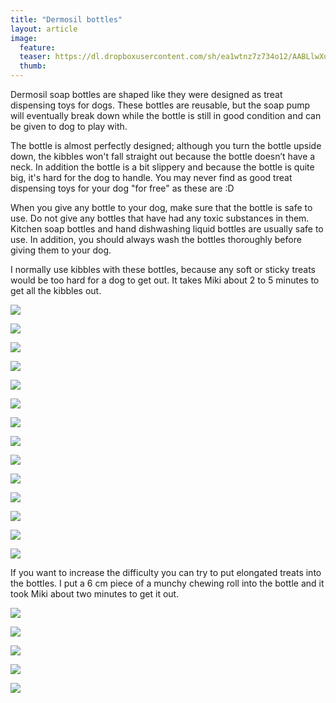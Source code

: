 ```yaml
---
title: "Dermosil bottles"
layout: article
image:
  feature:
  teaser: https://dl.dropboxusercontent.com/sh/ea1wtnz7z734o12/AABLlwXu_1DoM3oKU5GJMsMza/aktivointi/dermosil-pullot/DSC50022-245px.jpg
  thumb:
---
```


Dermosil soap bottles are shaped like they were designed as treat dispensing toys for dogs. These bottles are reusable, but the soap pump will eventually break down while the bottle is still in good condition and can be given to dog to play with.

The bottle is almost perfectly designed; although you turn the bottle upside down, the kibbles won't fall straight out because the bottle doesn’t have a neck. In addition the bottle is a bit slippery and because the bottle is quite big, it's hard for the dog to handle. You may never find as good treat dispensing toys for your dog "for free" as these are :D

When you give any bottle to your dog, make sure that the bottle is safe to use. Do not give any bottles that have had any toxic substances in them. Kitchen soap bottles and hand dishwashing liquid bottles are usually safe to use. In addition, you should always wash the bottles thoroughly before giving them to your dog.

I normally use kibbles with these bottles, because any soft or sticky treats would be too hard for a dog to get out. It takes Miki about 2 to 5 minutes to get all the kibbles out. 

[![](https://dl.dropboxusercontent.com/sh/ea1wtnz7z734o12/AAAkivT2Ki9yuOsXg-kopOzTa/aktivointi/dermosil-pullot/DSC50023-800px.jpg)](https://dl.dropboxusercontent.com/sh/ea1wtnz7z734o12/AADd-QFrnrNyr5lkVSaHNZcba/aktivointi/dermosil-pullot/DSC50023.jpg)

[![](https://dl.dropboxusercontent.com/sh/ea1wtnz7z734o12/AAAsu5DmClnV6WLXad0EJp5-a/aktivointi/dermosil-pullot/DSC50029-800px.jpg)](https://dl.dropboxusercontent.com/sh/ea1wtnz7z734o12/AACQV0CKY2lh6wqknax6oKSoa/aktivointi/dermosil-pullot/DSC50029.jpg)

[![](https://dl.dropboxusercontent.com/sh/ea1wtnz7z734o12/AABg4_gC9SBDTr8XHHfgZ9vQa/aktivointi/dermosil-pullot/DSC50064-800px.jpg)](https://dl.dropboxusercontent.com/sh/ea1wtnz7z734o12/AAAsWIGKdxNHULaf1qustKSBa/aktivointi/dermosil-pullot/DSC50064.jpg)

[![](https://dl.dropboxusercontent.com/sh/ea1wtnz7z734o12/AAAQBFvm2J80HAWnitcDVHmJa/aktivointi/dermosil-pullot/DSC50092-800px.jpg)](https://dl.dropboxusercontent.com/sh/ea1wtnz7z734o12/AADIG3gBYrRV1_Vi2rQDUADma/aktivointi/dermosil-pullot/DSC50092.jpg)

[![](https://dl.dropboxusercontent.com/sh/ea1wtnz7z734o12/AAB-vlBWdzbIdL9leIrp_2vOa/aktivointi/dermosil-pullot/DSC50188-800px.jpg)](https://dl.dropboxusercontent.com/sh/ea1wtnz7z734o12/AACvbEqZTn8KzrMKstDxXhqua/aktivointi/dermosil-pullot/DSC50188.jpg)

[![](https://dl.dropboxusercontent.com/sh/ea1wtnz7z734o12/AAD-bY9QgVl3JbHX7-B_TuGSa/aktivointi/dermosil-pullot/DSC50313-800px.jpg)](https://dl.dropboxusercontent.com/sh/ea1wtnz7z734o12/AADO9EDmyW38oNI7ZTsicFj-a/aktivointi/dermosil-pullot/DSC50313.jpg)

[![](https://dl.dropboxusercontent.com/sh/ea1wtnz7z734o12/AACuL-N-yaXMwiL-Mut_JxS2a/aktivointi/dermosil-pullot/DSC50388-800px.jpg)](https://dl.dropboxusercontent.com/sh/ea1wtnz7z734o12/AACPM_sL10a0cpl1jD-Rm0OGa/aktivointi/dermosil-pullot/DSC50388.jpg)

[![](https://dl.dropboxusercontent.com/sh/ea1wtnz7z734o12/AADCMtstECWlTceSGOOMg40ha/aktivointi/dermosil-pullot/DSC50345-800px.jpg)](https://dl.dropboxusercontent.com/sh/ea1wtnz7z734o12/AABkzwBvpHfZPalhJOlFRxcUa/aktivointi/dermosil-pullot/DSC50345.jpg)

[![](https://dl.dropboxusercontent.com/sh/ea1wtnz7z734o12/AABH3jLlu3jkDJue0akI5kf7a/aktivointi/dermosil-pullot/DSC50022-800px.jpg)](https://dl.dropboxusercontent.com/sh/ea1wtnz7z734o12/AADC-rnBg3gvLZ33WDJex327a/aktivointi/dermosil-pullot/DSC50022.jpg)

[![](https://dl.dropboxusercontent.com/sh/ea1wtnz7z734o12/AADKJWzCqjAezb88XkzqpifRa/aktivointi/dermosil-pullot/DS05853-800px.jpg)](https://dl.dropboxusercontent.com/sh/ea1wtnz7z734o12/AAAIuF6UjY-BTJTcrvdZWosqa/aktivointi/dermosil-pullot/DS05853.jpg)

[![](https://dl.dropboxusercontent.com/sh/ea1wtnz7z734o12/AAAhpHer8wCdg1_nvA4uqFPNa/aktivointi/dermosil-pullot/DS05890-800px.jpg)](https://dl.dropboxusercontent.com/sh/ea1wtnz7z734o12/AADIILhxRw0ExTmdiXCqcIsba/aktivointi/dermosil-pullot/DS05890.jpg)

[![](https://dl.dropboxusercontent.com/sh/ea1wtnz7z734o12/AADH3aw6r6LdO0KzVsPJE0g4a/aktivointi/dermosil-pullot/DS05892-800px.jpg)](https://dl.dropboxusercontent.com/sh/ea1wtnz7z734o12/AAC3T5W7ggnUo-hne1RJY1Sea/aktivointi/dermosil-pullot/DS05892.jpg)

[![](https://dl.dropboxusercontent.com/sh/ea1wtnz7z734o12/AADuNh9YkHzZPk-lkb_pokhRa/aktivointi/dermosil-pullot/DS05962-800px.jpg)](https://dl.dropboxusercontent.com/sh/ea1wtnz7z734o12/AAAsSj8PnVYEtPgL6kXj16_4a/aktivointi/dermosil-pullot/DS05962.jpg)

[![](https://dl.dropboxusercontent.com/sh/ea1wtnz7z734o12/AAAG3HiTG_WyO9i_f8Bmn8P6a/aktivointi/dermosil-pullot/DS05963-800px.jpg)](https://dl.dropboxusercontent.com/sh/ea1wtnz7z734o12/AACGklajDQfLrF-tQyu7yeWLa/aktivointi/dermosil-pullot/DS05963.jpg)

If you want to increase the difficulty you can try to put elongated treats into the bottles. I put a 6 cm piece of a munchy chewing roll into the bottle and it took Miki about two minutes to get it out.

[![](https://dl.dropboxusercontent.com/sh/ea1wtnz7z734o12/AAAdGCJ4kdr3tqBEDEAZW6dra/aktivointi/dermosil-pullot/DS16315-800px.jpg)](https://dl.dropboxusercontent.com/sh/ea1wtnz7z734o12/AAA-8dwZKCB-UIB3goxNvpIga/aktivointi/dermosil-pullot/DS16315.jpg)

[![](https://dl.dropboxusercontent.com/sh/ea1wtnz7z734o12/AADKP6sxP8d4QzoZvKZvAmVca/aktivointi/dermosil-pullot/DS16280-800px.jpg)](https://dl.dropboxusercontent.com/sh/ea1wtnz7z734o12/AAAgQGrbPz0dCX1jfhhL3h2Fa/aktivointi/dermosil-pullot/DS16280.jpg)

[![](https://dl.dropboxusercontent.com/sh/ea1wtnz7z734o12/AADFpbHpegtGXehCmoPxcG-sa/aktivointi/dermosil-pullot/DS16300-800px.jpg)](https://dl.dropboxusercontent.com/sh/ea1wtnz7z734o12/AAA6-ejzMkTDkfcKZkS37kgxa/aktivointi/dermosil-pullot/DS16300.jpg)

[![](https://dl.dropboxusercontent.com/sh/ea1wtnz7z734o12/AAC9gfEwQqTVPYuhHSKK2i5Wa/aktivointi/dermosil-pullot/DS16319-800px.jpg)](https://dl.dropboxusercontent.com/sh/ea1wtnz7z734o12/AACL4auz5yiOV-sc34m0WrIJa/aktivointi/dermosil-pullot/DS16319.jpg)

[![](https://dl.dropboxusercontent.com/sh/ea1wtnz7z734o12/AACbIyoJ-fpqTUJkJr4sJ_Lsa/aktivointi/dermosil-pullot/DS16331-800px.jpg)](https://dl.dropboxusercontent.com/sh/ea1wtnz7z734o12/AABzq1BD6MiU8Il9m-rdoARqa/aktivointi/dermosil-pullot/DS16331.jpg)
